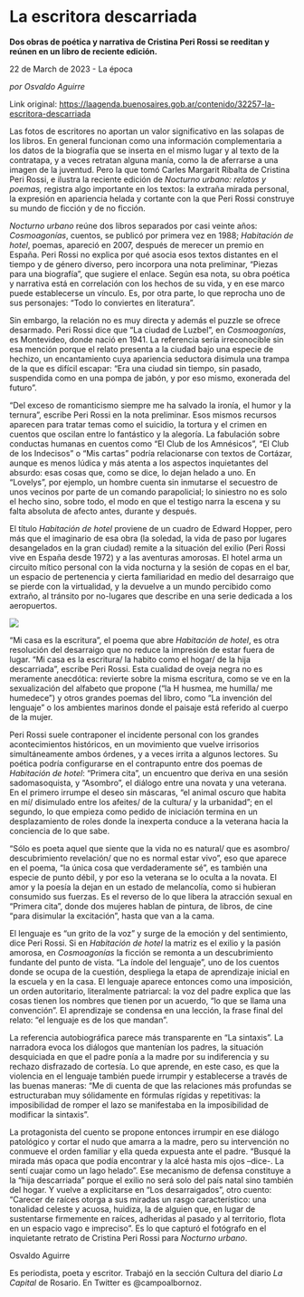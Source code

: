 # La escritora descarriada

**Dos obras de poética y narrativa de Cristina Peri Rossi se reeditan y reúnen en un libro de reciente edición.**

22 de March de 2023 - La época

_por Osvaldo Aguirre_

Link original: https://laagenda.buenosaires.gob.ar/contenido/32257-la-escritora-descarriada



Las fotos de escritores no aportan un valor significativo en las solapas de los libros. En general funcionan como una información complementaria a los datos de la biografía que se inserta en el mismo lugar y al texto de la contratapa, y a veces retratan alguna manía, como la de aferrarse a una imagen de la juventud. Pero la que tomó Carles Margarit Ribalta de Cristina Peri Rossi, e ilustra la reciente edición de *Nocturno urbano: relatos y poemas,* registra algo importante en los textos: la extraña mirada personal, la expresión en apariencia helada y cortante con la que Peri Rossi construye su mundo de ficción y de no ficción.




*Nocturno urbano* reúne dos libros separados por casi veinte años: *Cosmoagonías*, cuentos, se publicó por primera vez en 1988; *Habitación de hotel*, poemas, apareció en 2007, después de merecer un premio en España. Peri Rossi no explica por qué asocia esos textos distantes en el tiempo y de género diverso, pero incorpora una nota preliminar, “Piezas para una biografía”, que sugiere el enlace. Según esa nota, su obra poética y narrativa está en correlación con los hechos de su vida, y en ese marco puede establecerse un vínculo. Es, por otra parte, lo que reprocha uno de sus personajes: “Todo lo conviertes en literatura”.




Sin embargo, la relación no es muy directa y además el puzzle se ofrece desarmado. Peri Rossi dice que “La ciudad de Luzbel”, en *Cosmoagonías*, es Montevideo, donde nació en 1941. La referencia sería irreconocible sin esa mención porque el relato presenta a la ciudad bajo una especie de hechizo, un encantamiento cuya apariencia seductora disimula una trampa de la que es difícil escapar: “Era una ciudad sin tiempo, sin pasado, suspendida como en una pompa de jabón, y por eso mismo, exonerada del futuro”.




“Del exceso de romanticismo siempre me ha salvado la ironía, el humor y la ternura”, escribe Peri Rossi en la nota preliminar. Esos mismos recursos aparecen para tratar temas como el suicidio, la tortura y el crimen en cuentos que oscilan entre lo fantástico y la alegoría. La fabulación sobre conductas humanas en cuentos como “El Club de los Amnésicos”, “El Club de los Indecisos” o “Mis cartas” podría relacionarse con textos de Cortázar, aunque es menos lúdica y más atenta a los aspectos inquietantes del absurdo: esas cosas que, como se dice, lo dejan helado a uno. En “Lovelys”, por ejemplo, un hombre cuenta sin inmutarse el secuestro de unos vecinos por parte de un comando parapolicial; lo siniestro no es solo el hecho sino, sobre todo, el modo en que el testigo narra la escena y su falta absoluta de afecto antes, durante y después.




El título *Habitación de hotel* proviene de un cuadro de Edward Hopper, pero más que el imaginario de esa obra (la soledad, la vida de paso por lugares desangelados en la gran ciudad) remite a la situación del exilio (Peri Rossi vive en España desde 1972) y a las aventuras amorosas. El hotel arma un circuito mítico personal con la vida nocturna y la sesión de copas en el bar, un espacio de pertenencia y cierta familiaridad en medio del desarraigo que se pierde con la virtualidad, y la devuelve a un mundo percibido como extraño, al tránsito por no-lugares que describe en una serie dedicada a los aeropuertos.




![](https://cdn.feater.me/files/images/1020501/d93c495e-2feb-4f48-ab5b-d360e81ea45f.webp)




“Mi casa es la escritura”, el poema que abre *Habitación de hotel*, es otra resolución del desarraigo que no reduce la impresión de estar fuera de lugar. “Mi casa es la escritura/ la habito como el hogar/ de la hija descarriada”, escribe Peri Rossi. Esta cualidad de oveja negra no es meramente anecdótica: revierte sobre la misma escritura, como se ve en la sexualización del alfabeto que propone (“la H husmea, me humilla/ me humedece”) y otros grandes poemas del libro, como “La invención del lenguaje” o los ambientes marinos donde el paisaje está referido al cuerpo de la mujer.




Peri Rossi suele contraponer el incidente personal con los grandes acontecimientos históricos, en un movimiento que vuelve irrisorios simultáneamente ambos órdenes, y a veces irrita a algunos lectores. Su poética podría configurarse en el contrapunto entre dos poemas de *Habitación de hotel*: “Primera cita”, un encuentro que deriva en una sesión sadomasoquista, y “Asombro”, el diálogo entre una novata y una veterana. En el primero irrumpe el deseo sin máscaras, “el animal oscuro que habita en mí/ disimulado entre los afeites/ de la cultura/ y la urbanidad”; en el segundo, lo que empieza como pedido de iniciación termina en un desplazamiento de roles donde la inexperta conduce a la veterana hacia la conciencia de lo que sabe.




“Sólo es poeta aquel que siente que la vida no es natural/ que es asombro/ descubrimiento revelación/ que no es normal estar vivo”, eso que aparece en el poema, “la única cosa que verdaderamente sé”, es también una especie de punto débil, y por eso la veterana se lo oculta a la novata. El amor y la poesía la dejan en un estado de melancolía, como si hubieran consumido sus fuerzas. Es el reverso de lo que libera la atracción sexual en “Primera cita”, donde dos mujeres hablan de pintura, de libros, de cine “para disimular la excitación”, hasta que van a la cama.




El lenguaje es “un grito de la voz” y surge de la emoción y del sentimiento, dice Peri Rossi. Si en *Habitación de hotel* la matriz es el exilio y la pasión amorosa, en *Cosmoagonías* la ficción se remonta a un descubrimiento fundante del punto de vista. “La índole del lenguaje”, uno de los cuentos donde se ocupa de la cuestión, despliega la etapa de aprendizaje inicial en la escuela y en la casa. El lenguaje aparece entonces como una imposición, un orden autoritario, literalmente patriarcal: la voz del padre explica que las cosas tienen los nombres que tienen por un acuerdo, “lo que se llama una convención”. El aprendizaje se condensa en una lección, la frase final del relato: “el lenguaje es de los que mandan”.




La referencia autobiográfica parece más transparente en “La sintaxis”. La narradora evoca los diálogos que mantenían los padres, la situación desquiciada en que el padre ponía a la madre por su indiferencia y su rechazo disfrazado de cortesía. Lo que aprende, en este caso, es que la violencia en el lenguaje también puede irrumpir y establecerse a través de las buenas maneras: “Me di cuenta de que las relaciones más profundas se estructuraban muy sólidamente en fórmulas rígidas y repetitivas: la imposibilidad de romper el lazo se manifestaba en la imposibilidad de modificar la sintaxis”.




La protagonista del cuento se propone entonces irrumpir en ese diálogo patológico y cortar el nudo que amarra a la madre, pero su intervención no conmueve el orden familiar y ella queda expuesta ante el padre. “Busqué la mirada más opaca que podía encontrar y la alcé hasta mis ojos –dice-. La sentí cuajar como un lago helado”. Ese mecanismo de defensa constituye a la “hija descarriada” porque el exilio no será solo del país natal sino también del hogar. Y vuelve a explicitarse en “Los desarraigados”, otro cuento: “Carecer de raíces otorga a sus miradas un rasgo característico: una tonalidad celeste y acuosa, huidiza, la de alguien que, en lugar de sustentarse firmemente en raíces, adheridas al pasado y al territorio, flota en un espacio vago e impreciso”. Es lo que capturó el fotógrafo en el inquietante retrato de Cristina Peri Rossi para *Nocturno urbano*.




Osvaldo Aguirre




Es periodista, poeta y escritor. Trabajó en la sección Cultura del diario *La Capital* de Rosario. En Twitter es @campoalbornoz.



